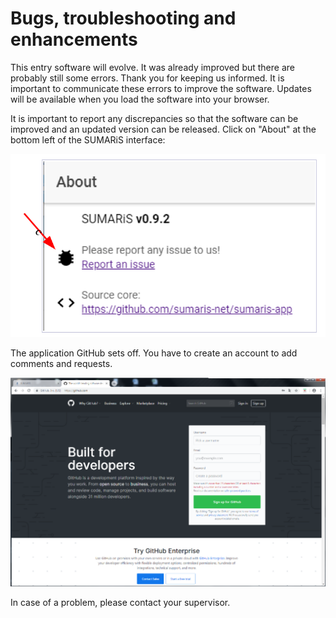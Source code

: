 # Bugs, troubleshooting and enhancements

This entry software will evolve. It was already improved but there are probably still some errors.
Thank you for keeping us informed. It is important to communicate these errors to improve the
software. Updates will be available when you load the software into your browser.

It is important to report any discrepancies so that the software can be improved and an updated
version can be released. Click on "About" at the bottom left of the SUMARiS interface:

![](./about.png)

The application GitHub sets off.  You have to create an account to add comments and  requests. 

![](./github.png)

In case of a problem, please contact your supervisor.
